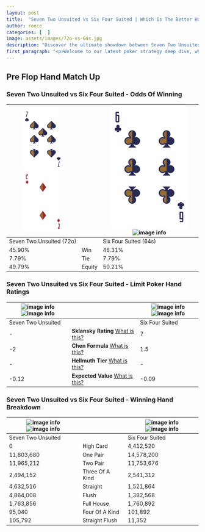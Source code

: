```yaml
---
layout: post
title:  "Seven Two Unsuited Vs Six Four Suited | Which Is The Better Hand In Poker? A Complete Guide"
author: reece
categories: [  ]
image: assets/images/72o-vs-64s.jpg
description: "Discover the ultimate showdown between Seven Two Unsuited and Six Four Suited in poker! Uncover the odds, strategies, and scenarios where one hand triumphs over the other. Get ready to up your poker game with this thrilling analysis."
first_paragraph: "<p>Welcome to our latest poker strategy deep dive, where we're pitting two distinct hands against each other in a high-stakes showdown: Seven Two Unsuited vs Six Four Suited.</p><p>In the dynamic world of poker, every decision counts, and knowing which hand holds the upper hand is key to your success at the table.</p><p>In this article, we'll dissect these two hands, explore the scenarios where one dominates the other, and equip you with the knowledge to make strategic choices that can tip the odds in your favor.</p><p>Get ready to unravel the intriguing dynamics of these poker hands and elevate your game to new heights.</p>"
---
```




[comment]: # (sp0)

## Pre Flop Hand Match Up

<div class="table hand-ratings" markdown="1"> 



### Seven Two Unsuited vs Six Four Suited - Odds Of Winning


    
| ![image info](assets/images/hand1/7.png) ![image info](assets/images/hand1/2o.png) |  | ![image info](assets/images/hand2/6.png) ![image info](assets/images/hand2/4s.png) |
| -------- | -------- | -------- |
| Seven Two Unsuited (72o) |  | Six Four Suited (64s) |
| 45.90% | Win | 46.31% |
| 7.79% | Tie | 7.79% |
| 49.79% | Equity | 50.21% |




[comment]: # (sp1)



### Seven Two Unsuited vs Six Four Suited - Limit Poker Hand Ratings


    
| ![image info](https://www.riverpairs.com/assets/images/hand1/7.png) ![image info](https://www.riverpairs.com/assets/images/hand1/2o.png) |  | ![image info](https://www.riverpairs.com/assets/images/hand2/6.png) ![image info](https://www.riverpairs.com/assets/images/hand2/4s.png) |
| -------- | -------- | -------- |
| Seven Two Unsuited |  | Six Four Suited |
| - | **Sklansky Rating** [What is this?](/sklansky-rating-explained) | 7 |
| -2 | **Chen Formula** [What is this?](/chen-formula-explained) | 1.5 |
| - | **Hellmuth Tier** [What is this?](/Hellmuth-tier-explained) | - |
| -0.12 | **Expected Value** [What is this?](/expected-value-explained) | -0.09 |




[comment]: # (sp2)



### Seven Two Unsuited vs Six Four Suited - Winning Hand Breakdown


    
| ![image info](https://www.riverpairs.com/assets/images/hand1/7.png) ![image info](https://www.riverpairs.com/assets/images/hand1/2o.png) |  | ![image info](https://www.riverpairs.com/assets/images/hand2/6.png) ![image info](https://www.riverpairs.com/assets/images/hand2/4s.png) |
| -------- | -------- | -------- |
| Seven Two Unsuited |  | Six Four Suited |
| 0 | High Card | 4,412,520 |
| 11,803,680 | One Pair | 14,578,200 |
| 11,965,212 | Two Pair | 11,753,676 |
| 2,494,152 | Three Of A Kind | 2,541,312 |
| 4,632,516 | Straight | 1,521,864 |
| 4,864,008 | Flush | 1,382,568 |
| 1,763,856 | Full House | 1,760,892 |
| 95,040 | Four Of A Kind | 101,892 |
| 105,792 | Straight Flush | 11,352 |




[comment]: # (sp3)



</div>

[comment]: # (sp4)



[comment]: # (sp5)

